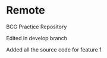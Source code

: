 # Remote
BCG Practice Repository

Edited in develop branch

Added all the source code for feature 1

